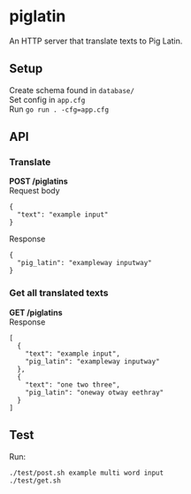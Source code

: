 # piglatin

An HTTP server that translate texts to Pig Latin.

## Setup
Create schema found in ```database/ ```<br>
Set config in ```app.cfg```<br>
Run ```go run . -cfg=app.cfg``` <br>

## API
### Translate
**POST /piglatins**<br>
Request body
``` 
{
  "text": "example input"
}
```
Response
```
{
  "pig_latin": "exampleway inputway"
}
```
### Get all translated texts
**GET /piglatins**<br>
Response
``` 
[
  {
    "text": "example input",
    "pig_latin": "exampleway inputway"
  },
  {
    "text": "one two three",
    "pig_latin": "oneway otway eethray"
  }
]
```

## Test
Run:
```
./test/post.sh example multi word input
./test/get.sh
```
